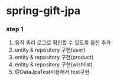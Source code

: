 # spring-gift-jpa

### step 1
1. 동작 쿼리 로그로 확인할 수 있도록 옵션 추가
2. entity & repository 구현(user)
3. entity & repository 구현(product)
4. entity & repository 구현(wishlist)
5. @DataJpaTest사용해서 test구현
